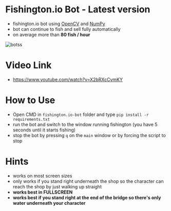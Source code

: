 # Fishington.io Bot - Latest version
 * fishington.io bot using [OpenCV](https://docs.opencv.org/4.x/d6/d00/tutorial_py_root.html) and [NumPy](https://numpy.org/)
 * bot can continue to fish and sell fully automatically
 * on average more than **80 fish / hour**

![botss](https://user-images.githubusercontent.com/48323786/132136574-7aab9df9-e19a-4fcf-ab8e-90d9c45ab57c.gif)

# Video Link
 - https://www.youtube.com/watch?v=X2bRXcCvmKY

# How to Use 
 - Open CMD in `fishington.io-bot` folder and type `pip install -r requirements.txt`
 - run the bot and switch to the window running fishington (you have 5 seconds until it starts fishing)
 - stop the bot by pressing `q` on the `main` window or by forcing the script to stop

# Hints
- works on most screen sizes
- only works if you stand right underneath the shop so the character can reach the shop by just walking up straight
- **works best in FULLSCREEN**
- **works best if you stand right at the end of the bridge so there's only water underneath your character**